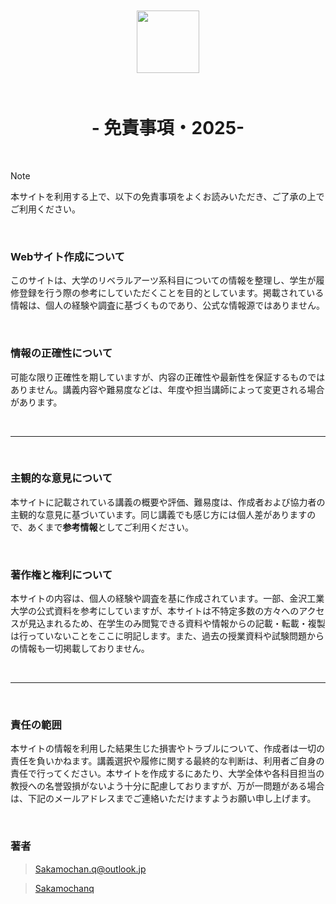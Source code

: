 <div align="center">
    <img style="margin: 10px;" width="100px" src="https://cdn.icon-icons.com/icons2/3361/PNG/512/directory_call_telephone_phone_contacts_communication_contact_book_address_icon_210815.png">
    <br>
    <br>
    <h1>- 免責事項・2025-</h1>
</div>

<br>

> [!NOTE]
> 本サイトを利用する上で、以下の免責事項をよくお読みいただき、ご了承の上でご利用ください。

<br>

### Webサイト作成について
このサイトは、大学のリベラルアーツ系科目についての情報を整理し、学生が履修登録を行う際の参考にしていただくことを目的としています。掲載されている情報は、個人の経験や調査に基づくものであり、公式な情報源ではありません。

<br>

### 情報の正確性について
可能な限り正確性を期していますが、内容の正確性や最新性を保証するものではありません。講義内容や難易度などは、年度や担当講師によって変更される場合があります。

<br>

---

<br>

### 主観的な意見について
本サイトに記載されている講義の概要や評価、難易度は、作成者および協力者の主観的な意見に基づいています。同じ講義でも感じ方には個人差がありますので、あくまで**参考情報**としてご利用ください。

<br>

### 著作権と権利について
本サイトの内容は、個人の経験や調査を基に作成されています。一部、金沢工業大学の公式資料を参考にしていますが、本サイトは不特定多数の方々へのアクセスが見込まれるため、在学生のみ閲覧できる資料や情報からの記載・転載・複製は行っていないことをここに明記します。また、過去の授業資料や試験問題からの情報も一切掲載しておりません。

<br>

---

<br>

### 責任の範囲
本サイトの情報を利用した結果生じた損害やトラブルについて、作成者は一切の責任を負いかねます。講義選択や履修に関する最終的な判断は、利用者ご自身の責任で行ってください。本サイトを作成するにあたり、大学全体や各科目担当の教授への名誉毀損がないよう十分に配慮しておりますが、万が一問題がある場合は、下記のメールアドレスまでご連絡いただけますようお願い申し上げます。

<br>

### 著者

> Sakamochan.q@outlook.jp  

> [Sakamochanq](https://github.com/Sakamochanq)